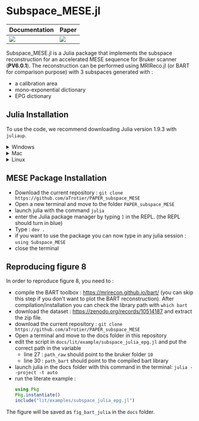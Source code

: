 # Subspace_MESE.jl


| **Documentation**         | **Paper**                   |
|:------------------------- |:--------------------------- |
| [![][docs-img]][docs-url] | [![][paper-img]][paper-url] |



Subspace_MESE.jl is a Julia package that implements the subspace reconstruction for an accelerated MESE sequence for Bruker scanner (**PV6.0.1**). 
The reconstruction can be performed using MRIReco.jl (or BART for comparison purpose) with 3 subspaces generated with :
- a calibration area
- mono-exponential dictionary
- EPG dictionary

## Julia Installation

To use the code, we recommend downloading Julia version 1.9.3 with `juliaup`.

<details>
<summary>Windows</summary>

#### 1. Install juliaup
```
winget install julia -s msstore
```
#### 2. Add Julia 1.9.3
```
juliaup add 1.9.3
```
#### 3. Make 1.9.3 default
```
juliaup default 1.9.3
```

<!---#### Alternative
Alternatively you can download [this installer](https://julialang-s3.julialang.org/bin/winnt/x64/1.7/julia-1.9.3-win64.exe).--->

</details>


<details>
<summary>Mac</summary>

#### 1. Install juliaup
```
curl -fsSL https://install.julialang.org | sh
```
You may need to run `source ~/.bashrc` or `source ~/.bash_profile` or `source ~/.zshrc` if `juliaup` is not found after installation.

Alternatively, if `brew` is available on the system you can install juliaup with
```
brew install juliaup
```
#### 2. Add Julia 1.9.3
```
juliaup add 1.9.3
```
#### 3. Make 1.9.3 default
```
juliaup default 1.9.3
```

<!---#### Alternative
Alternatively you can download [this installer](https://julialang-s3.julialang.org/bin/mac/x64/1.7/julia-1.9.3-mac64.dmg)--->

</details>

<details>
<summary>Linux</summary>

#### 1. Install juliaup

```
curl -fsSL https://install.julialang.org | sh
```
You may need to run `source ~/.bashrc` or `source ~/.bash_profile` or `source ~/.zshrc` if `juliaup` is not found after installation.

Alternatively, use the AUR if you are on Arch Linux or `zypper` if you are on openSUSE Tumbleweed.
#### 2. Add Julia 1.9.3
```
juliaup add 1.9.3
```
#### 3. Make 1.9.3 default
```
juliaup default 1.9.3
```
</details>

## MESE Package Installation

- Download the current repository : `git clone https://github.com/aTrotier/PAPER_subspace_MESE`
- Open a new terminal and move to the folder `PAPER_subspace_MESE`
- launch julia with the command `julia`
- enter the Julia package manager by typing `]` in the REPL. (the REPL should turn in blue)
- Type : 
`dev .`
- if you want to use the package you can now type in any julia session : `using Subspace_MESE`
- close the terminal

## Reproducing figure 8
In order to reproduce figure 8, you need to :
- compile the BART toolbox : https://mrirecon.github.io/bart/ (you can skip this step if you don't want to plot the BART reconstruction). After compilation/installation you can check the library path with `which bart`
- download the dataset : https://zenodo.org/records/10514187 and extract the zip file.
- download the current repository : `git clone https://github.com/aTrotier/PAPER_subspace_MESE`
- Open a terminal and move to the docs folder in this repository
- edit the script in `docs/lit/example/subspace_julia_epg.jl` and put the correct path in the variable 
  - line 27 : `path_raw` should point to the bruker folder `10`
  - line 30 : `path_bart` should point to the compiled bart library
- launch julia in the docs folder with this command in the terminal: `julia --project -t auto`
- run the literate example :
  ```julia
  using Pkg
  Pkg.instantiate()
  include("lit/examples/subspace_julia_epg.jl")
  ```
The figure will be saved as `fig_bart_julia` in the `docs` folder.



[docs-img]: https://img.shields.io/badge/docs-latest%20release-blue.svg
[docs-url]: https://atrotier.github.io/PAPER_subspace_MESE/dev/

[paper-img]: https://img.shields.io/badge/doi-10.1002/mrm.29945-blue.svg
[paper-url]: https://doi.org/10.1002/mrm.???
